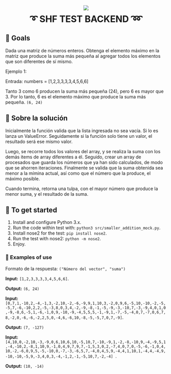 <div align="center">
    <img src="https://shf.com.co/_nuxt/img/1b7499c.png">
</div>

<h1 style="margin-top:10px;" align="center"> ➰
  <strong>  SHF TEST BACKEND </strong> ➿ 
</h1>

## 🐙 Goals

Dada una matriz de números enteros. Obtenga el elemento máximo en la matriz que produce la suma más pequeña al agregar todos los elementos que son diferentes de sí mismo.

Ejemplo 1:

Entrada:
numbers = [1,2,3,3,3,3,4,5,6,6]

Tanto 3 como 6 producen la suma más pequeña (24), pero 6 es mayor que 3. Por lo tanto, 6 es el elemento máximo que produce la suma más pequeña. `(6, 24)`

## 🐋 Sobre la solución

Inicialmente la función valida que la lista ingresada no sea vacía. Si lo es lanza un ValueError.
Seguidamente si la función solo tiene un valor, el resultado será ese mismo valor.

Luego, se recorre todos los valores del array, y se realiza la suma con los demás items de array diferentes a él.
Seguido, crear un array de procesados que guarda los números que ya han sido calculados, de modo que se ahorren iteraciones.
Finalmente se valida que la suma obtenida sea menor a la mímina actual, así como que el número que la produce, el máximo posible.

Cuando termina, retorna una tulpa, con el mayor número que produce la menor suma, y el resultado de la suma.
## 🐋 To get started

1. Install and configure Python 3.x.
2. Run the code within test with: `python3 src/smaller_addition_mock.py`.
3. Install nose2 for the test: `pip install nose2`.
4. Run the test with nose2: `python -m nose2`.
5. Enjoy.

### 🐣 Examples of use

Formato de la respuesta: `("Número del vector", "suma")`

**Input:** `[1,2,3,3,3,3,4,5,6,6]`.

**Output:** `(6, 24)`


**Input:** `[0,7,1,-10,2,-4,-1,3,-2,10,-2,-6,-9,9,1,10,3,-2,0,9,6,-5,10,-10,-2,-5,-5,7,-6,-10,2,2,-5,-3,8,0,3,4,-2,-9,-8,-1,-5,-9,-3,-10,7,-3,-9,4,0,1,0,-9,-8,6,-5,1,-6,-1,0,9,-10,-9,-4,5,5,5,-1,-9,1,-7,-5,-4,0,7,-7,0,6,7,8,-2,0,-6,-6,-2,2,5,0,-4,6,-6,10,-8,-5,-5,7,0,7,-9]`.


**Output:** `(7, -127)`


**Input:** `[4,10,0,-2,10,-3,-9,0,6,10,6,10,-5,10,7,-10,-9,1,-2,-8,-10,9,-4,-9,5,1,-4,-10,2,-8,1,10,9,-1,0,4,9,7,9,7,-1,5,3,0,2,-7,4,0,7,0,-5,-6,-1,0,4,10,-2,-6,0,9,5,-5,-10,0,-7,-3,-6,5,7,-4,0,4,5,9,-4,4,1,10,1,-4,4,-4,9,-10,-10,-5,9,-3,4,0,3,-4,-1,2,-1,-5,10,7,-2,-4]
`.


**Output:** `(10, -14)`
